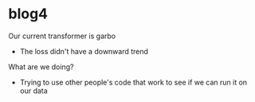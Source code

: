 # blog4

Our current transformer is garbo

- The loss didn't have a downward trend

What are we doing?

- Trying to use other people's code that work to see if we can run it on our data
